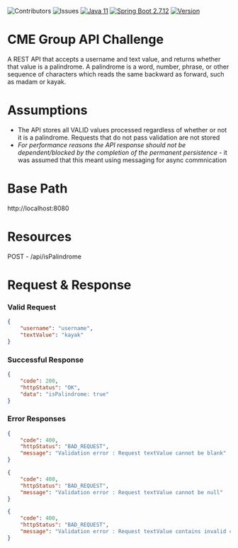 ![Contributors](https://img.shields.io/github/contributors/brendanmuldoon/cme-api-challenge)
![Issues](https://img.shields.io/github/issues/brendanmuldoon/cme-api-challenge)
[![Java 11](https://img.shields.io/badge/Java-11-blue.svg)](https://java.oracle.com)
[![Spring Boot 2.7.12](https://img.shields.io/badge/Spring%20Boot-2.7.12-brightgreen.svg)](https://spring.io/projects/spring-boot)
[![Version](https://img.shields.io/badge/Version-1.0.0--SNAPSHOT-brightgreen.svg)](https://your-project-url)


# CME Group API Challenge
A REST API that accepts a username and text value, and returns whether that value is a palindrome. A palindrome is a word, number, phrase, or other sequence of characters which reads the same backward as forward, such as madam or kayak.

# Assumptions

  * The API stores all VALID values processed regardless of whether or not it is a palindrome. Requests that do not pass validation are not stored
  * *For performance reasons the API response should not be dependent/blocked by the completion of the permanent persistence* - it was assumed that this meant using messaging for async commnication


# Base Path
http://localhost:8080

# Resources
POST - /api/isPalindrome

# Request & Response
### Valid Request
```json
{
    "username": "username",
    "textValue": "kayak"
}
```
### Successful Response
```json
{
    "code": 200,
    "httpStatus": "OK",
    "data": "isPalindrome: true"
}
```
### Error Responses
```json
{
    "code": 400,
    "httpStatus": "BAD_REQUEST",
    "message": "Validation error : Request textValue cannot be blank"
}
```
```json
{
    "code": 400,
    "httpStatus": "BAD_REQUEST",
    "message": "Validation error : Request textValue cannot be null"
}
```
```json
{
    "code": 400,
    "httpStatus": "BAD_REQUEST",
    "message": "Validation error : Request textValue contains invalid characters"
}
```
